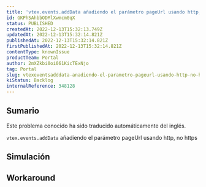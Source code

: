 ```yaml
---
title: 'vtex.events.addData añadiendo el parámetro pageUrl usando http, no https'
id: GKPhSAhbbODMlXwmcm0qX
status: PUBLISHED
createdAt: 2022-12-13T15:32:13.749Z
updatedAt: 2022-12-13T15:32:14.821Z
publishedAt: 2022-12-13T15:32:14.821Z
firstPublishedAt: 2022-12-13T15:32:14.821Z
contentType: knownIssue
productTeam: Portal
author: 2mXZkbi0oi061KicTExNjo
tag: Portal
slug: vtexeventsadddata-anadiendo-el-parametro-pageurl-usando-http-no-https
kiStatus: Backlog
internalReference: 348128
---
```


## Sumario

<div class="alert alert-info">
  <p>Este problema conocido ha sido traducido automáticamente del inglés.</p>
</div>


`vtex.events.addData` añadiendo el parámetro pageUrl usando http, no https


##

## Simulación



## Workaround



